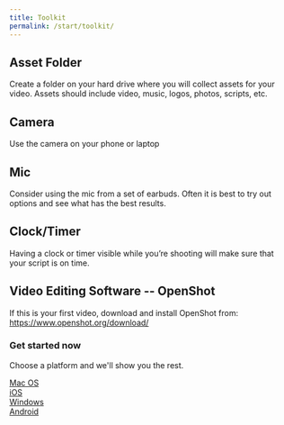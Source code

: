 ```yaml
---
title: Toolkit
permalink: /start/toolkit/
---
```


## Asset Folder

Create a folder on your hard drive where you will collect assets for your video.
Assets should include video, music, logos, photos, scripts, etc.

## Camera

Use the camera on your phone or laptop

## Mic

Consider using the mic from a set of earbuds.
Often it is best to try out options and see what has the best results.

## Clock/Timer

Having a clock or timer visible while you’re shooting will make sure that your script is on time.

## Video Editing Software -- OpenShot

If this is your first video, download and install OpenShot from: https://www.openshot.org/download/


### Get started now

Choose a platform and we'll show you the rest.

<div class="platform-list-container">
  <div class="platform-list-item">
    <a href="/storytelling/platforms/mac_os">
      Mac OS
    </a>
  </div>
  <div class="platform-list-item">
    <a href="/storytelling/platforms/ios">
      iOS
    </a>
  </div>
  <div class="platform-list-item">
    <a href="/storytelling/platforms/windows">
      Windows
    </a>
  </div>
  <div class="platform-list-item">
    <a href="/storytelling/platforms/android">
        Android
    </a>
  </div>
</div>
